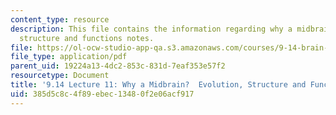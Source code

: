 ```yaml
---
content_type: resource
description: This file contains the information regarding why a midbrain? evolution,
  structure and functions notes.
file: https://ol-ocw-studio-app-qa.s3.amazonaws.com/courses/9-14-brain-structure-and-its-origins-spring-2014/385d5c8c4f89ebec13480f2e06acf917_MIT9_14S14_Lecture11.pdf
file_type: application/pdf
parent_uid: 19224a13-4dc2-853c-831d-7eaf353e57f2
resourcetype: Document
title: '9.14 Lecture 11: Why a Midbrain?  Evolution, Structure and Functions Notes'
uid: 385d5c8c-4f89-ebec-1348-0f2e06acf917
---
```

